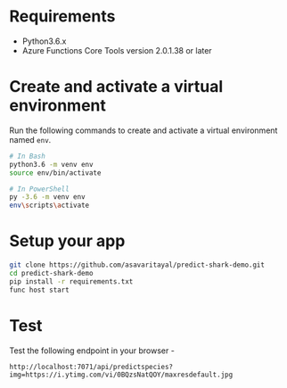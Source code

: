 # Requirements

- Python3.6.x
- Azure Functions Core Tools version 2.0.1.38 or later

# Create and activate a virtual environment

Run the following commands to create and activate a virtual environment named `env`.

```bash
# In Bash
python3.6 -m venv env
source env/bin/activate

# In PowerShell
py -3.6 -m venv env
env\scripts\activate
```

# Setup your app

```bash
git clone https://github.com/asavaritayal/predict-shark-demo.git
cd predict-shark-demo
pip install -r requirements.txt
func host start
```

# Test

Test the following endpoint in your browser - 

```
http://localhost:7071/api/predictspecies?img=https://i.ytimg.com/vi/0BQzsNatQOY/maxresdefault.jpg
```